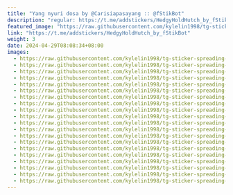 ```yaml
---
title: "Yang nyuri dosa by @Carisiapasayang :: @fStikBot"
description: "regular: https://t.me/addstickers/HedgyHoldHutch_by_fStikBot"
featured_image: "https://raw.githubusercontent.com/kylelin1998/tg-sticker-spreading-worldwide-images/main/img/c9194e4a-4ca6-498e-931f-5e205cf6ff3e.jpg"
link: "https://t.me/addstickers/HedgyHoldHutch_by_fStikBot"
weight: 3
date: 2024-04-29T08:08:34+08:00
images:
  - https://raw.githubusercontent.com/kylelin1998/tg-sticker-spreading-worldwide-images/main/img/c9194e4a-4ca6-498e-931f-5e205cf6ff3e.jpg
  - https://raw.githubusercontent.com/kylelin1998/tg-sticker-spreading-worldwide-images/main/img/541d3c0e-3f1c-40be-9dc4-e478fb2e9c2a.jpg
  - https://raw.githubusercontent.com/kylelin1998/tg-sticker-spreading-worldwide-images/main/img/fcde2e84-d68e-45ab-b8e0-62baec424aad.jpg
  - https://raw.githubusercontent.com/kylelin1998/tg-sticker-spreading-worldwide-images/main/img/5a9a128a-0f0b-4281-b159-21d6c39463eb.jpg
  - https://raw.githubusercontent.com/kylelin1998/tg-sticker-spreading-worldwide-images/main/img/3ca10c92-bfe3-4189-bc7b-ff0c8b3f00fb.jpg
  - https://raw.githubusercontent.com/kylelin1998/tg-sticker-spreading-worldwide-images/main/img/3be14380-5db1-4630-8e86-ae5199d35504.jpg
  - https://raw.githubusercontent.com/kylelin1998/tg-sticker-spreading-worldwide-images/main/img/e7057ee7-e0f8-43b2-bde8-9e5efde2ace3.jpg
  - https://raw.githubusercontent.com/kylelin1998/tg-sticker-spreading-worldwide-images/main/img/bf985a91-0cfc-45e8-9bdc-3c3b444b7f9b.jpg
  - https://raw.githubusercontent.com/kylelin1998/tg-sticker-spreading-worldwide-images/main/img/35f60aa8-a7bf-4b64-a301-9d7cce9ec141.jpg
  - https://raw.githubusercontent.com/kylelin1998/tg-sticker-spreading-worldwide-images/main/img/286104fc-4315-4d00-a988-b6417533f11a.jpg
  - https://raw.githubusercontent.com/kylelin1998/tg-sticker-spreading-worldwide-images/main/img/7e85ee2f-1dfa-454e-8d3a-118633df39f9.jpg
  - https://raw.githubusercontent.com/kylelin1998/tg-sticker-spreading-worldwide-images/main/img/47113af6-cf7c-43d0-bac0-e667416bfe88.jpg
  - https://raw.githubusercontent.com/kylelin1998/tg-sticker-spreading-worldwide-images/main/img/6d190fc8-f809-4047-bf40-aeac01a7ef18.jpg
  - https://raw.githubusercontent.com/kylelin1998/tg-sticker-spreading-worldwide-images/main/img/a794e41e-e473-438f-87b4-41cbe44ebd31.jpg
  - https://raw.githubusercontent.com/kylelin1998/tg-sticker-spreading-worldwide-images/main/img/f0ef6783-b7a6-48d7-bd35-9b59df778ad1.jpg
  - https://raw.githubusercontent.com/kylelin1998/tg-sticker-spreading-worldwide-images/main/img/64db9124-8dc1-4e6a-ad72-9c5423d54f48.jpg
  - https://raw.githubusercontent.com/kylelin1998/tg-sticker-spreading-worldwide-images/main/img/eb62f0fe-db92-4121-b9e2-28e51cb39c89.jpg
  - https://raw.githubusercontent.com/kylelin1998/tg-sticker-spreading-worldwide-images/main/img/c31d133f-b095-48cd-866b-b3f1b414d8ef.jpg
  - https://raw.githubusercontent.com/kylelin1998/tg-sticker-spreading-worldwide-images/main/img/59341138-653f-4434-8ad7-431e9c4ad7b9.jpg
  - https://raw.githubusercontent.com/kylelin1998/tg-sticker-spreading-worldwide-images/main/img/dde404ab-c361-4f40-b399-1a0e5811dee9.jpg
---
```

